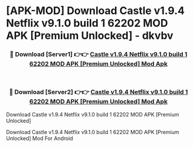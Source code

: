 # [APK-MOD] Download Castle v1.9.4 Netflix v9.1.0 build 1 62202 MOD APK [Premium Unlocked] - dkvbv


<div align="center">
<h3>🔴 Download [Server1] 👉👉 <a href="https://apk-comot.site?title=Castle_v1.9.4_Netflix_v9.1.0_build_1_62202_MOD_APK_[Premium_Unlocked]">Castle v1.9.4 Netflix v9.1.0 build 1 62202 MOD APK [Premium Unlocked] Mod Apk</a></h3><br>
<h3>🔴 Download [Server2] 👉👉 <a href="https://apk-comot.site?title=Castle_v1.9.4_Netflix_v9.1.0_build_1_62202_MOD_APK_[Premium_Unlocked]">Castle v1.9.4 Netflix v9.1.0 build 1 62202 MOD APK [Premium Unlocked] Mod Apk</a></h3>
</div>



Download Castle v1.9.4 Netflix v9.1.0 build 1 62202 MOD APK [Premium Unlocked] 

Download Castle v1.9.4 Netflix v9.1.0 build 1 62202 MOD APK [Premium Unlocked] Mod For Android